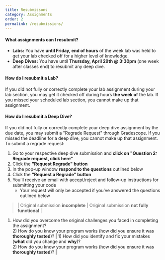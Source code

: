 ```yaml
---
title: Resubmissons
category: Assignments
order: 2
permalink: /resubmissions/
---
```


#### What assignments can I resubmit?

- **Labs:** You have **until Friday, end of hours** of the week lab was held to get your lab checked off for a higher level of knowledge.
- **Deep Dives:** You have until **Thursday, April 29th @ 3:30pm** (one week after classes end) to resubmit any deep dive.

#### How do I resubmit a Lab?

If you did not fully or correctly complete your lab assignment during your lab section, you may get it checked off during hours **the week of** the lab. If you missed your scheduled lab section, you cannot make up that assignment.

#### How do I resubmit a Deep Dive?

If you did not fully or correctly complete your deep dive assignment by the due date, you may submit a "Regrade Request" through Gradescope. If you missed the deadline for a deep dive, you cannot make up that assignment. To submit a regrade request:
1. Go to your respective deep dive submission and **click on "Question 2: Regrade request, click here"**
2. Click the **"Request Regrade" button**
3. In the pop-up window **respond to the questions** outlined below
4. Click the **"Request a Regrade" button**
5. You'll receive an email with accept/reject and follow-up instructions for submitting your code
	- Your request will only be accepted if you've answered the questions outlined below

> | Original submission **incomplete** | Original submission **not fully functional** |
1) How did you overcome the original challenges you faced in completing the assignment? <br> 2) How do you know your program works (how did you ensure it was **thoroughly tested**)? | 1) How did you identify and fix your mistakes (**what** did you change and **why**)? <br> 2) How do you know your program works (how did you ensure it was **thoroughly tested**)? |